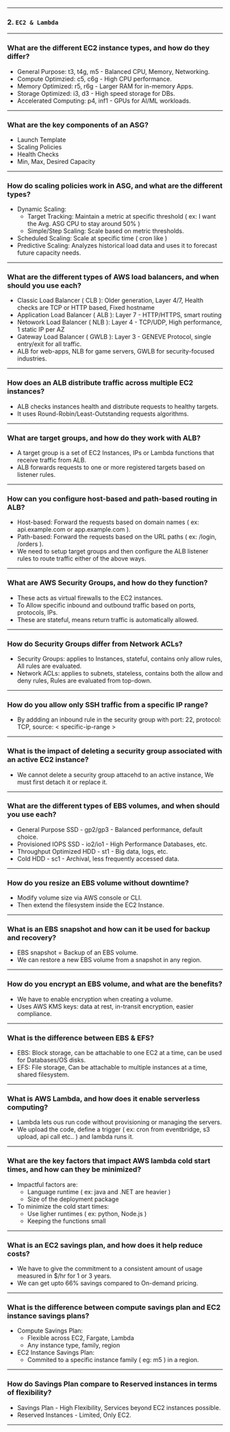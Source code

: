 
---
### 2. `EC2 & Lambda`
---
### What are the different EC2 instance types, and how do they differ?
- General Purpose: t3, t4g, m5 - Balanced CPU, Memory, Networking.
- Compute Optimzied: c5, c6g - High CPU performance.
- Memory Optimized: r5, r6g - Larger RAM for in-memory Apps.
- Storage Optimized: i3, d3 - High speed storage for DBs.
- Accelerated Computing: p4, inf1 - GPUs for AI/ML workloads.
---
### What are the key components of an ASG?
- Launch Template
- Scaling Policies
- Health Checks
- Min, Max, Desired Capacity
---
### How do scaling policies work in ASG, and what are the different types?
- Dynamic Scaling:
    - Target Tracking: Maintain a metric at specific threshold ( ex: I want the Avg. ASG CPU to stay around 50% )
    - Simple/Step Scaling: Scale based on metric thresholds.
- Scheduled Scaling: Scale at specific time ( cron like )
- Predictive Scaling: Analyzes historical load data and uses it to forecast future capacity needs.
---
### What are the different types of AWS load balancers, and when should you use each?
- Classic Load Balancer ( CLB ): Older generation, Layer 4/7, Health checks are TCP or HTTP based, Fixed hostname
- Application Load Balancer ( ALB ): Layer 7 - HTTP/HTTPS, smart routing
- Netowork Load Balancer ( NLB ): Layer 4 - TCP/UDP, High performance, 1 static IP per AZ
- Gateway Load Balancer ( GWLB ): Layer 3 - GENEVE Protocol, single entry/exit for all traffic.
- ALB for web-apps, NLB for game servers, GWLB for security-focused industries.
---
### How does an ALB distribute traffic across multiple EC2 instances?
- ALB checks instances health and distribute requests to healthy targets.
- It uses Round-Robin/Least-Outstanding requests algorithms.
---
### What are target groups, and how do they work with ALB?
- A target group is a set of EC2 Instances, IPs or Lambda functions that receive traffic from ALB.
- ALB forwards requests to one or more registered targets based on listener rules.
---
### How can you configure host-based and path-based routing in ALB?
- Host-based: Forward the requests based on domain names ( ex: api.example.com or app.example.com ).
- Path-based: Forward the requests based on the URL paths ( ex: /login, /orders ).
- We need to setup target groups and then configure the ALB listener rules to route traffic either of the above ways.
---
### What are AWS Security Groups, and how do they function?
- These acts as virtual firewalls to the EC2 instances.
- To Allow specific inbound and outbound traffic based on ports, protocols, IPs.
- These are stateful, means return traffic is automatically allowed.
---
### How do Security Groups differ from Network ACLs?
- Security Groups: applies to Instances, stateful, contains only allow rules, All rules are evaluated.
- Network ACLs: applies to subnets, stateless, contains both the allow and deny rules, Rules are evaluated from top-down.
---
### How do you allow only SSH traffic from a specific IP range?
- By addding an inbound rule in the security group with port: 22, protocol: TCP, source: < specific-ip-range >
---
### What is the impact of deleting a security group associated with an active EC2 instance?
- We cannot delete a security group attacehd to an active instance, We must first detach it or replace it.
---
### What are the different types of EBS volumes, and when should you use each?
- General Purpose SSD - gp2/gp3 - Balanced performance, default choice.
- Provisioned IOPS SSD - io2/io1 - High Performance Databases, etc.
- Throughput Optimized HDD - st1 - Big data, logs, etc.
- Cold HDD - sc1 - Archival, less frequently accessed data.
---
### How do you resize an EBS volume without downtime?
- Modify volume size via AWS console or CLI.
- Then extend the filesystem inside the EC2 Instance.
---
### What is an EBS snapshot and how can it be used for backup and recovery?
- EBS snapshot = Backup of an EBS volume.
- We can restore a new EBS volume from a snapshot in any region.
---
### How do you encrypt an EBS volume, and what are the benefits?
- We have to enable encryption when creating a volume.
- Uses AWS KMS keys: data at rest, in-transit encryption, easier compliance.
---
### What is the difference between EBS & EFS?
- EBS: Block storage, can be attachable to one EC2 at a time, can be used for Databases/OS disks.
- EFS: File storage, Can be attachable to multiple instances at a time, shared filesystem.
---
### What is AWS Lambda, and how does it enable serverless computing?
- Lambda lets ous run code without provisioning or managing the servers.
- We upload the code, define a trigger ( ex: cron from eventbridge, s3 upload, api call etc.. ) and lambda runs it.
---
### What are the key factors that impact AWS lambda cold start times, and how can they be minimized?
- Impactful factors are:
    - Language runtime ( ex: java and .NET are heavier )
    - Size of the deployment package
- To minimize the cold start times:
    - Use ligher runtimes ( ex: python, Node.js )
    - Keeping the functions small
---
### What is an EC2 savings plan, and how does it help reduce costs?
- We have to give the commitment to a consistent amount of usage measured in $/hr for 1 or 3 years.
- We can get upto 66% savings compared to On-demand pricing.
---
### What is the difference between compute savings plan and EC2 instance savings plans?
- Compute Savings Plan:
    - Flexible across EC2, Fargate, Lambda
    - Any instance type, family, region
- EC2 Instance Savings Plan:
    - Commited to a specific instance family ( eg: m5 ) in a region.
---
### How do Savings Plan compare to Reserved instances in terms of flexibility?
- Savings Plan - High Flexibility, Services beyond EC2 instances possible.
- Reserved Instances - Limited, Only EC2.
---